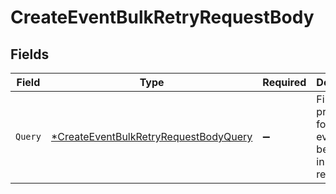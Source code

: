 # CreateEventBulkRetryRequestBody


## Fields

| Field                                                                                                    | Type                                                                                                     | Required                                                                                                 | Description                                                                                              |
| -------------------------------------------------------------------------------------------------------- | -------------------------------------------------------------------------------------------------------- | -------------------------------------------------------------------------------------------------------- | -------------------------------------------------------------------------------------------------------- |
| `Query`                                                                                                  | [*CreateEventBulkRetryRequestBodyQuery](../../models/operations/createeventbulkretryrequestbodyquery.md) | :heavy_minus_sign:                                                                                       | Filter properties for the events to be included in the bulk retry                                        |